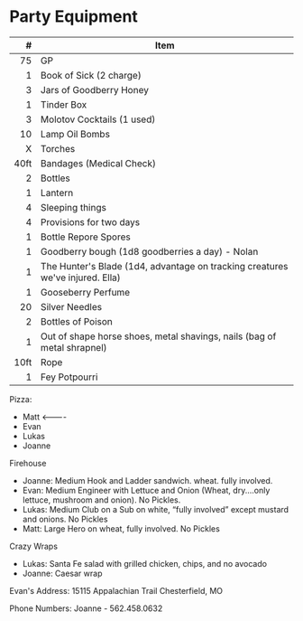 
# Party Equipment

\#   | Item
--:  | ---------
75   | GP
1    | Book of Sick (2 charge)
3    | Jars of Goodberry Honey
1    | Tinder Box
3    | Molotov Cocktails (1 used)
10   | Lamp Oil Bombs
X    | Torches
40ft | Bandages (Medical Check)
2    | Bottles
1    | Lantern
4    | Sleeping things
4    | Provisions for two days
1    | Bottle Repore Spores
1    | Goodberry bough (1d8 goodberries a day) - Nolan
1    | The Hunter's Blade (1d4, advantage on tracking creatures we've injured. Ella)
1    | Gooseberry Perfume
20   | Silver Needles
2    | Bottles of Poison
1    | Out of shape horse shoes, metal shavings, nails  (bag of metal shrapnel)
10ft | Rope
1    | Fey Potpourri


Pizza:
- Matt <----
- Evan  
- Lukas  
- Joanne

Firehouse
- Joanne: Medium Hook and Ladder sandwich. wheat. fully involved.
- Evan: Medium Engineer with Lettuce and Onion (Wheat, dry....only lettuce, mushroom and onion). No Pickles. 
- Lukas: Medium Club on a Sub on white, “fully involved” except mustard and onions. No Pickles
- Matt: Large Hero on wheat, fully involved. No Pickles

Crazy Wraps
- Lukas: Santa Fe salad with grilled chicken, chips, and no avocado
- Joanne: Caesar wrap

Evan's Address:
15115 Appalachian Trail
Chesterfield, MO

Phone Numbers:
Joanne - 562.458.0632

